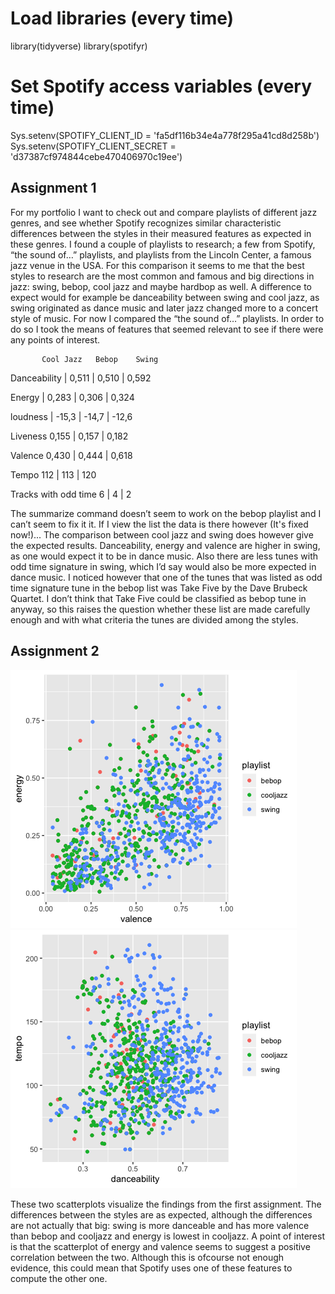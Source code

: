# Load libraries (every time)

library(tidyverse)
library(spotifyr)

# Set Spotify access variables (every time)

Sys.setenv(SPOTIFY_CLIENT_ID = 'fa5df116b34e4a778f295a41cd8d258b')
Sys.setenv(SPOTIFY_CLIENT_SECRET = 'd37387cf974844cebe470406970c19ee')

## Assignment 1

For my portfolio I want to check out and compare playlists of different jazz genres, and see whether Spotify recognizes similar characteristic differences between the styles in their measured features as expected in these genres. I found a couple of playlists to research; a few from Spotify, “the sound of…” playlists, and playlists from the Lincoln Center, a famous jazz venue in the USA. For this comparison it seems to me that the best styles to research are the most common and famous and big directions in jazz: swing, bebop, cool jazz and maybe hardbop as well. A difference to expect would for example be danceability between swing and cool jazz, as swing originated as dance music and later jazz changed more to a concert style of music. For now I compared the “the sound of…” playlists. In order to do so I took the means of features that seemed relevant to see if there were any points of interest.

           Cool Jazz   Bebop    Swing
                                
Danceability | 0,511 |  0,510 |  0,592

Energy       | 0,283 |  0,306  |  0,324

loudness                      |  -15,3      |         -14,7           |     -12,6

Liveness                        0,155     |          0,157        |        0,182

Valence                         0,430      |         0,444       |        0,618

Tempo                           112        |         113        |        120

Tracks with odd time            6         |          4          |        2

The summarize command doesn’t seem to work on the bebop playlist and I can’t seem to fix it it. If I view the list the data is there however (It's fixed now!)... The comparison between cool jazz and swing does however give the expected results. Danceability, energy and valence are higher in swing, as one would expect it to be in dance music. Also there are less tunes with odd time signature in swing, which I’d say would also be more expected in dance music. I noticed however that one of the tunes that was listed as odd time signature tune in the bebop list was Take Five by the Dave Brubeck Quartet. I don’t think that Take Five could be classified as bebop tune in anyway, so this raises the question whether these list are made carefully enough and with what criteria the tunes are divided among the styles.

## Assignment 2

![Energy and Valence](Energy-valence.png)
![Danceability and Tempo](Dance-tempo.png)

These two scatterplots visualize the findings from the first assignment. The differences between the styles are as expected, although the differences are not actually that big: swing is more danceable and has more valence than bebop and cooljazz and energy is lowest in cooljazz. A point of interest is that the scatterplot of energy and valence seems to suggest a positive correlation between the two. Although this is ofcourse not enough evidence, this could mean that Spotify uses one of these features to compute the other one.

